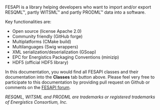 FESAPI is a library helping developers who want to import and/or export RESQML™, partly WITSML™ and partly PRODML™ data into a software.

Key functionalities are:
- Open source (license Apache 2.0)
- Community friendly (GitHub forge) 
- Multiplatforms (CMake build)
- Multilanguages (Swig wrappers)
- XML serialization/deserialization (GSoap)
- EPC for Energistics Packaging Conventions (minizip)
- HDF5 (official HDF5 library)

In this documentation, you would find all FESAPI classes and their documentation into the **Classes** tab button above.
Please feel very free to participate to this documentation by providing pull request on Github or comments on the [FESAPI forum](https://discourse.f2i-consulting.com/c/fesapi).

<em>RESQML, WITSML and PRODML are trademarks or registered trademarks of Energistics Consortium, Inc.</em> 